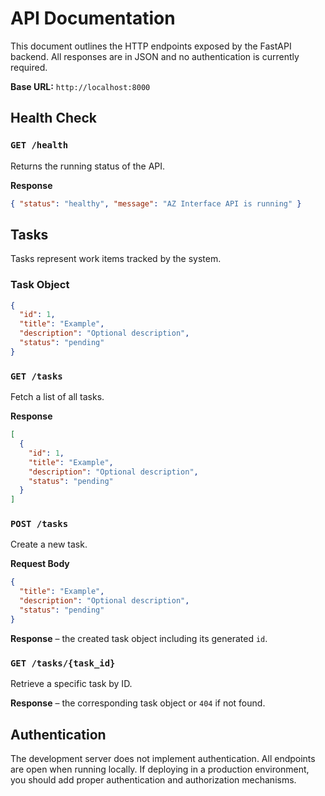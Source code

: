 # API Documentation

This document outlines the HTTP endpoints exposed by the FastAPI backend. All responses are in JSON and no authentication is currently required.

**Base URL:** `http://localhost:8000`

## Health Check

### `GET /health`
Returns the running status of the API.

**Response**
```json
{ "status": "healthy", "message": "AZ Interface API is running" }
```

## Tasks

Tasks represent work items tracked by the system.

### Task Object
```json
{
  "id": 1,
  "title": "Example",
  "description": "Optional description",
  "status": "pending"
}
```

### `GET /tasks`
Fetch a list of all tasks.

**Response**
```json
[
  {
    "id": 1,
    "title": "Example",
    "description": "Optional description",
    "status": "pending"
  }
]
```

### `POST /tasks`
Create a new task.

**Request Body**
```json
{
  "title": "Example",
  "description": "Optional description",
  "status": "pending"
}
```
**Response** – the created task object including its generated `id`.

### `GET /tasks/{task_id}`
Retrieve a specific task by ID.

**Response** – the corresponding task object or `404` if not found.

## Authentication

The development server does not implement authentication. All endpoints are open when running locally. If deploying in a production environment, you should add proper authentication and authorization mechanisms.
